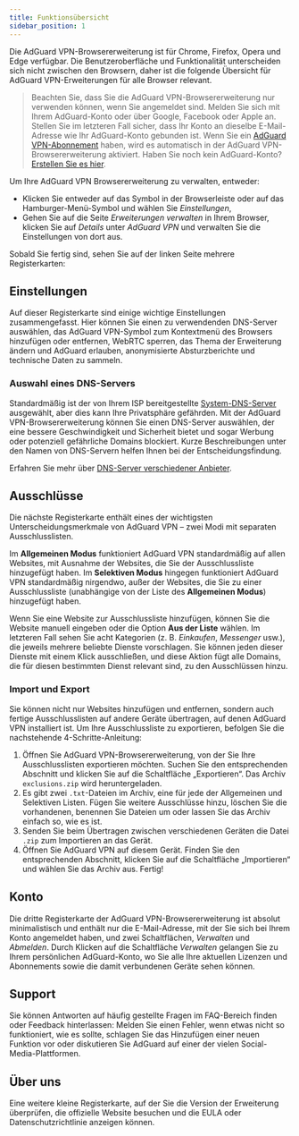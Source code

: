 ```yaml
---
title: Funktionsübersicht
sidebar_position: 1
---
```


Die AdGuard VPN-Browsererweiterung ist für Chrome, Firefox, Opera und Edge verfügbar. Die Benutzeroberfläche und Funktionalität unterscheiden sich nicht zwischen den Browsern, daher ist die folgende Übersicht für AdGuard VPN-Erweiterungen für alle Browser relevant.

> Beachten Sie, dass Sie die AdGuard VPN-Browsererweiterung nur verwenden können, wenn Sie angemeldet sind. Melden Sie sich mit Ihrem AdGuard-Konto oder über Google, Facebook oder Apple an. Stellen Sie im letzteren Fall sicher, dass Ihr Konto an dieselbe E-Mail-Adresse wie Ihr AdGuard-Konto gebunden ist. Wenn Sie ein [AdGuard VPN-Abonnement](/general/subscription.md) haben, wird es automatisch in der AdGuard VPN-Browsererweiterung aktiviert. Haben Sie noch kein AdGuard-Konto? [Erstellen Sie es hier](https://auth.adguard.com/registration.html).

Um Ihre AdGuard VPN Browsererweiterung zu verwalten, entweder:

* Klicken Sie entweder auf das Symbol in der Browserleiste oder auf das Hamburger-Menü-Symbol und wählen Sie *Einstellungen*,
* Gehen Sie auf die Seite *Erweiterungen verwalten* in Ihrem Browser, klicken Sie auf *Details* unter *AdGuard VPN* und verwalten Sie die Einstellungen von dort aus.

Sobald Sie fertig sind, sehen Sie auf der linken Seite mehrere Registerkarten:

## Einstellungen

Auf dieser Registerkarte sind einige wichtige Einstellungen zusammengefasst. Hier können Sie einen zu verwendenden DNS-Server auswählen, das AdGuard VPN-Symbol zum Kontextmenü des Browsers hinzufügen oder entfernen, WebRTC sperren, das Thema der Erweiterung ändern und AdGuard erlauben, anonymisierte Absturzberichte und technische Daten zu sammeln.

### Auswahl eines DNS-Servers

Standardmäßig ist der von Ihrem ISP bereitgestellte [System-DNS-Server](https://adguard-dns.io/kb/general/dns-filtering/#what-is-dns) ausgewählt, aber dies kann Ihre Privatsphäre gefährden. Mit der AdGuard VPN-Browsererweiterung können Sie einen DNS-Server auswählen, der eine bessere Geschwindigkeit und Sicherheit bietet und sogar Werbung oder potenziell gefährliche Domains blockiert. Kurze Beschreibungen unter den Namen von DNS-Servern helfen Ihnen bei der Entscheidungsfindung.

Erfahren Sie mehr über [DNS-Server verschiedener Anbieter](https://adguard-dns.io/kb/general/dns-providers/).

## Ausschlüsse

Die nächste Registerkarte enthält eines der wichtigsten Unterscheidungsmerkmale von AdGuard VPN – zwei Modi mit separaten Ausschlusslisten.

Im **Allgemeinen Modus** funktioniert AdGuard VPN standardmäßig auf allen Websites, mit Ausnahme der Websites, die Sie der Ausschlussliste hinzugefügt haben. Im **Selektiven Modus** hingegen funktioniert AdGuard VPN standardmäßig nirgendwo, außer der Websites, die Sie zu einer Ausschlussliste (unabhängige von der Liste des  **Allgemeinen Modus**) hinzugefügt haben.

Wenn Sie eine Website zur Ausschlussliste hinzufügen, können Sie die Website manuell eingeben oder die Option **Aus der Liste** wählen. Im letzteren Fall sehen Sie acht Kategorien (z. B. *Einkaufen*, *Messenger* usw.), die jeweils mehrere beliebte Dienste vorschlagen. Sie können jeden dieser Dienste mit einem Klick ausschließen, und diese Aktion fügt alle Domains, die für diesen bestimmten Dienst relevant sind, zu den Ausschlüssen hinzu.

### Import und Export

Sie können nicht nur Websites hinzufügen und entfernen, sondern auch fertige Ausschlusslisten auf andere Geräte übertragen, auf denen AdGuard VPN installiert ist. Um Ihre Ausschlussliste zu exportieren, befolgen Sie die nachstehende 4-Schritte-Anleitung:

1. Öffnen Sie AdGuard VPN-Browsererweiterung, von der Sie Ihre Ausschlusslisten exportieren möchten. Suchen Sie den entsprechenden Abschnitt und klicken Sie auf die Schaltfläche „Exportieren“. Das Archiv `exclusions.zip` wird heruntergeladen.
2. Es gibt zwei `.txt`-Dateien im Archiv, eine für jede der Allgemeinen und Selektiven Listen. Fügen Sie weitere Ausschlüsse hinzu, löschen Sie die vorhandenen, benennen Sie Dateien um oder lassen Sie das Archiv einfach so, wie es ist.
3. Senden Sie beim Übertragen zwischen verschiedenen Geräten die Datei `.zip` zum Importieren an das Gerät.
4. Öffnen Sie AdGuard VPN auf diesem Gerät. Finden Sie den entsprechenden Abschnitt, klicken Sie auf die Schaltfläche „Importieren“ und wählen Sie das Archiv aus. Fertig!

## Konto

Die dritte Registerkarte der AdGuard VPN-Browsererweiterung ist absolut minimalistisch und enthält nur die E-Mail-Adresse, mit der Sie sich bei Ihrem Konto angemeldet haben, und zwei Schaltflächen, *Verwalten* und *Abmelden*. Durch Klicken auf die Schaltfläche *Verwalten* gelangen Sie zu Ihrem persönlichen AdGuard-Konto, wo Sie alle Ihre aktuellen Lizenzen und Abonnements sowie die damit verbundenen Geräte sehen können.

## Support

Sie können Antworten auf häufig gestellte Fragen im FAQ-Bereich finden oder Feedback hinterlassen: Melden Sie einen Fehler, wenn etwas nicht so funktioniert, wie es sollte, schlagen Sie das Hinzufügen einer neuen Funktion vor oder diskutieren Sie AdGuard auf einer der vielen Social-Media-Plattformen.

## Über uns

Eine weitere kleine Registerkarte, auf der Sie die Version der Erweiterung überprüfen, die offizielle Website besuchen und die EULA oder Datenschutzrichtlinie anzeigen können.
